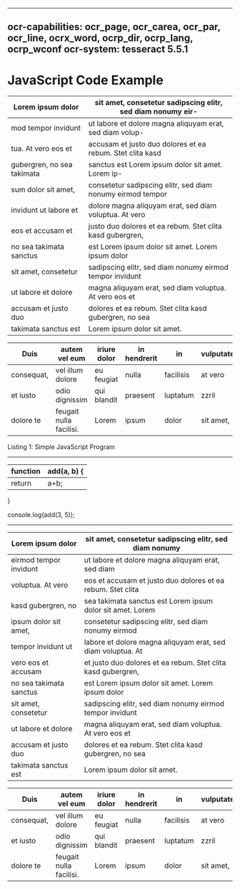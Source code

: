 ______________________________________________________________________

## ocr-capabilities: ocr_page, ocr_carea, ocr_par, ocr_line, ocrx_word, ocrp_dir, ocrp_lang, ocrp_wconf ocr-system: tesseract 5.5.1

# JavaScript Code Example

| Lorem ipsum dolor          | sit amet, consetetur sadipscing elitr, sed diam nonumy eir- |
| -------------------------- | ----------------------------------------------------------- |
| mod tempor invidunt        | ut labore et dolore magna aliquyam erat, sed diam volup-    |
| tua. At vero eos et        | accusam et justo duo dolores et ea rebum. Stet clita kasd   |
| gubergren, no sea takimata | sanctus est Lorem ipsum dolor sit amet. Lorem ip-           |
| sum dolor sit amet,        | consetetur sadipscing elitr, sed diam nonumy eirmod tempor  |
| invidunt ut labore et      | dolore magna aliquyam erat, sed diam voluptua. At vero      |
| eos et accusam et          | justo duo dolores et ea rebum. Stet clita kasd gubergren,   |
| no sea takimata sanctus    | est Lorem ipsum dolor sit amet. Lorem ipsum dolor           |
| sit amet, consetetur       | sadipscing elitr, sed diam nonumy eirmod tempor invidunt    |
| ut labore et dolore        | magna aliquyam erat, sed diam voluptua. At vero eos et      |
| accusam et justo duo       | dolores et ea rebum. Stet clita kasd gubergren, no sea      |
| takimata sanctus est       | Lorem ipsum dolor sit amet.                                 |

| Duis       | autem vel eum           | iriure dolor | in hendrerit | in        | vulputate | velit   | esse molestie |      |
| ---------- | ----------------------- | ------------ | ------------ | --------- | --------- | ------- | ------------- | ---- |
| consequat, | vel illum dolore        | eu feugiat   | nulla        | facilisis | at vero   | eros    | et accumsan   |      |
| et iusto   | odio dignissim          | qui blandit  | praesent     | luptatum  | zzril     | delenit | augue         | duis |
| dolore te  | feugait nulla facilisi. | Lorem        | ipsum        | dolor     | sit amet, |         |               |      |

Listing 1: Simple JavaScript Program

______________________________________________________________________

| function | add(a, b) { |
| -------- | ----------- |
| return   | a+b;        |

}

console.log(add(3, 5));

______________________________________________________________________

| Lorem ipsum dolor       | sit amet, consetetur sadipscing elitr, sed diam nonumy       |
| ----------------------- | ------------------------------------------------------------ |
| eirmod tempor invidunt  | ut labore et dolore magna aliquyam erat, sed diam            |
| voluptua. At vero       | eos et accusam et justo duo dolores et ea rebum. Stet clita  |
| kasd gubergren, no      | sea takimata sanctus est Lorem ipsum dolor sit amet. Lorem   |
| ipsum dolor sit amet,   | consetetur sadipscing elitr, sed diam nonumy eirmod          |
| tempor invidunt ut      | labore et dolore magna aliquyam erat, sed diam voluptua. At  |
| vero eos et accusam     | et justo duo dolores et ea rebum. Stet clita kasd gubergren, |
| no sea takimata sanctus | est Lorem ipsum dolor sit amet. Lorem ipsum dolor            |
| sit amet, consetetur    | sadipscing elitr, sed diam nonumy eirmod tempor invidunt     |
| ut labore et dolore     | magna aliquyam erat, sed diam voluptua. At vero eos et       |
| accusam et justo duo    | dolores et ea rebum. Stet clita kasd gubergren, no sea       |
| takimata sanctus est    | Lorem ipsum dolor sit amet.                                  |

| Duis       | autem vel eum           | iriure dolor | in hendrerit | in        | vulputate | velit   | esse molestie |      |
| ---------- | ----------------------- | ------------ | ------------ | --------- | --------- | ------- | ------------- | ---- |
| consequat, | vel illum dolore        | eu feugiat   | nulla        | facilisis | at vero   | eros    | et accumsan   |      |
| et iusto   | odio dignissim          | qui blandit  | praesent     | luptatum  | zzril     | delenit | augue         | duis |
| dolore te  | feugait nulla facilisi. | Lorem        | ipsum        | dolor     | sit amet, |         |               |      |
